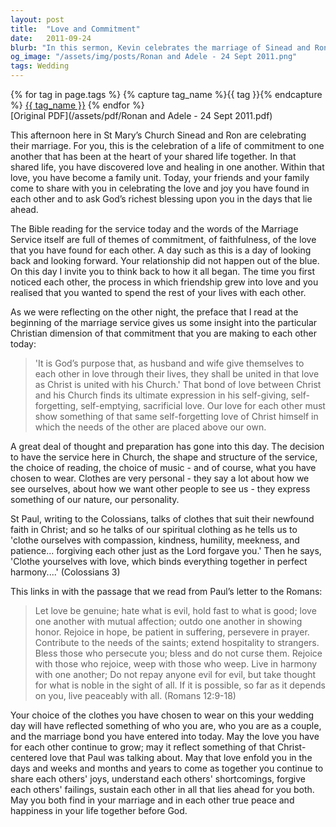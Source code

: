 ```yaml
---
layout: post
title:  "Love and Commitment"
date:   2011-09-24
blurb: "In this sermon, Kevin celebrates the marriage of Sinead and Ron, emphasizing the themes of commitment, faithfulness, and love. He draws parallels between the couple's love and the bond between Christ and his Church, urging them to embody self-giving love. Kevin also reflects on the significance of their wedding attire as an expression of their personalities and the spiritual clothing of compassion, kindness, and patience as taught by St. Paul."
og_image: "/assets/img/posts/Ronan and Adele - 24 Sept 2011.png"
tags: Wedding
---    
```

<div class="tag-pills">
  {% for tag in page.tags %}
    {% capture tag_name %}{{ tag }}{% endcapture %}
    <a href="{{ site.baseurl }}/tag/{{ tag_name | slugify }}" class="tag-pill">{{ tag_name }}</a>
  {% endfor %}
</div>
[Original PDF](/assets/pdf/Ronan and Adele - 24 Sept 2011.pdf)

This afternoon here in St Mary’s Church Sinead and Ron are celebrating their marriage. For you, this is the celebration of a life of commitment to one another that has been at the heart of your shared life together. In that shared life, you have discovered love and healing in one another. Within that love, you have become a family unit. Today, your friends and your family come to share with you in celebrating the love and joy you have found in each other and to ask God’s richest blessing upon you in the days that lie ahead.

The Bible reading for the service today and the words of the Marriage Service itself are full of themes of commitment, of faithfulness, of the love that you have found for each other. A day such as this is a day of looking back and looking forward. Your relationship did not happen out of the blue. On this day I invite you to think back to how it all began. The time you first noticed each other, the process in which friendship grew into love and you realised that you wanted to spend the rest of your lives with each other.

As we were reflecting on the other night, the preface that I read at the beginning of the marriage service gives us some insight into the particular Christian dimension of that commitment that you are making to each other today:

> 'It is God’s purpose that, as husband and wife give themselves to each other in love through their lives, they shall be united in that love as Christ is united with his Church.' That bond of love between Christ and his Church finds its ultimate expression in his self-giving, self-forgetting, self-emptying, sacrificial love. Our love for each other must show something of that same self-forgetting love of Christ himself in which the needs of the other are placed above our own.

A great deal of thought and preparation has gone into this day. The decision to have the service here in Church, the shape and structure of the service, the choice of reading, the choice of music - and of course, what you have chosen to wear. Clothes are very personal - they say a lot about how we see ourselves, about how we want other people to see us - they express something of our nature, our personality.

St Paul, writing to the Colossians, talks of clothes that suit their newfound faith in Christ; and so he talks of our spiritual clothing as he tells us to 'clothe ourselves with compassion, kindness, humility, meekness, and patience... forgiving each other just as the Lord forgave you.' Then he says, 'Clothe yourselves with love, which binds everything together in perfect harmony....' (Colossians 3)

This links in with the passage that we read from Paul’s letter to the Romans:

> Let love be genuine; hate what is evil, hold fast to what is good; love one another with mutual affection; outdo one another in showing honor. Rejoice in hope, be patient in suffering, persevere in prayer. Contribute to the needs of the saints; extend hospitality to strangers. Bless those who persecute you; bless and do not curse them. Rejoice with those who rejoice, weep with those who weep. Live in harmony with one another; Do not repay anyone evil for evil, but take thought for what is noble in the sight of all. If it is possible, so far as it depends on you, live peaceably with all. (Romans 12:9-18)

Your choice of the clothes you have chosen to wear on this your wedding day will have reflected something of who you are, who you are as a couple, and the marriage bond you have entered into today. May the love you have for each other continue to grow; may it reflect something of that Christ-centered love that Paul was talking about. May that love enfold you in the days and weeks and months and years to come as together you continue to share each others' joys, understand each others' shortcomings, forgive each others' failings, sustain each other in all that lies ahead for you both. May you both find in your marriage and in each other true peace and happiness in your life together before God.
